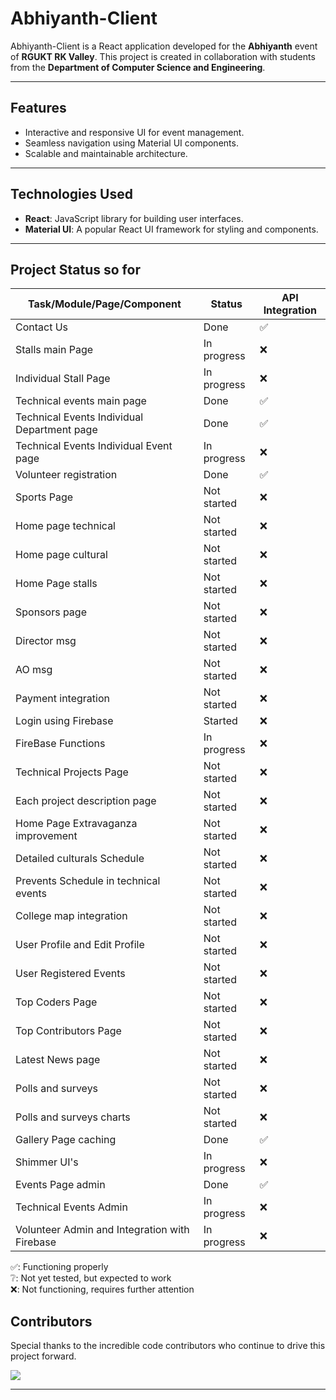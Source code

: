 # **Abhiyanth-Client**

Abhiyanth-Client is a React application developed for the **Abhiyanth** event of **RGUKT RK Valley**. This project is created in collaboration with students from the **Department of Computer Science and Engineering**.

---

## **Features**
- Interactive and responsive UI for event management.
- Seamless navigation using Material UI components.
- Scalable and maintainable architecture.

---

## **Technologies Used**
- **React**: JavaScript library for building user interfaces.
- **Material UI**: A popular React UI framework for styling and components.

---

## Project Status so for

| Task/Module/Page/Component                        | Status          | API Integration|
|-----------------------------------------|-----------------|----------------|
| Contact Us                              | Done            | ✅             |
| Stalls main Page                        | In progress     | ❌             |
| Individual Stall Page                   | In progress     | ❌             |
| Technical events main page              | Done            | ✅             |
| Technical Events Individual Department page | Done        | ✅             |
| Technical Events Individual Event page  | In progress     | ❌             |
| Volunteer registration                  | Done            | ✅             |
| Sports Page                             | Not started     | ❌             |
| Home page technical                     | Not started     | ❌             |
| Home page cultural                      | Not started     | ❌             |
| Home Page stalls                        | Not started     | ❌             |
| Sponsors page                           | Not started     | ❌             |
| Director msg                            | Not started     | ❌             |
| AO msg                                  | Not started     | ❌             |
| Payment integration                     | Not started     | ❌             |
| Login using Firebase                    | Started         | ❌             |
| FireBase Functions                      | In progress     | ❌             |
| Technical Projects Page                 | Not started     | ❌             |
| Each project description page           | Not started     | ❌             |
| Home Page Extravaganza improvement      | Not started     | ❌             |
| Detailed culturals Schedule             | Not started     | ❌             |
| Prevents Schedule in technical events   | Not started     | ❌             |
| College map integration                 | Not started     | ❌             |
| User Profile and Edit Profile           | Not started     | ❌             |
| User Registered Events                  | Not started     | ❌             |
| Top Coders Page                         | Not started     | ❌             |
| Top Contributors Page                   | Not started     | ❌             |
| Latest News page                        | Not started     | ❌             |
| Polls and surveys                       | Not started     | ❌             |
| Polls and surveys charts                | Not started     | ❌             |
| Gallery Page caching                    | Done            | ✅             |
| Shimmer UI's                            | In progress     | ❌             |
| Events Page admin                       | Done            | ✅             |
| Technical Events Admin                  | In progress     | ❌             |
| Volunteer Admin and Integration with Firebase | In progress | ❌             |


✅: Functioning properly  
❔: Not yet tested, but expected to work  
❌: Not functioning, requires further attention

## Contributors

Special thanks to the incredible code contributors who continue to drive this project forward.

<a href="https://github.com/Student-Recreation-Center-CSE-RKV/Abhiyanth-Client/graphs/contributors">
  <img src="https://contrib.rocks/image?repo=Student-Recreation-Center-CSE-RKV/Abhiyanth-Client" />
</a>

---
